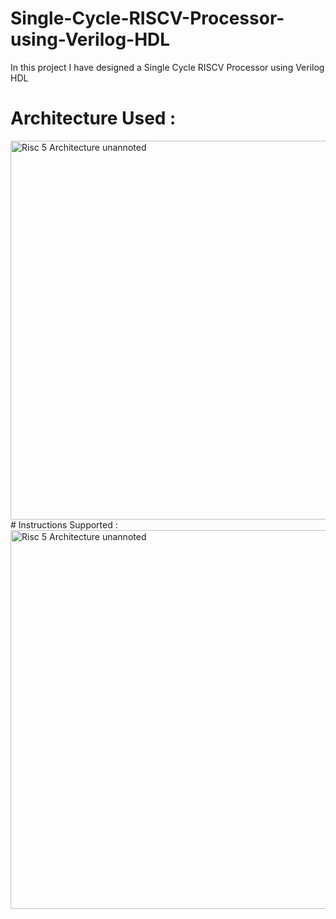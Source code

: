 # Single-Cycle-RISCV-Processor-using-Verilog-HDL
In this project I have designed a Single Cycle RISCV Processor using Verilog HDL
# Architecture Used :
<img width="606" alt="Risc 5 Architecture unannoted" src="https://github.com/user-attachments/assets/5759f1d1-4b0b-46fd-95f2-586a722ba84f" />
# Instructions Supported :
<img width="606" alt="Risc 5 Architecture unannoted" src="https://github.com/user-attachments/assets/31192d99-452e-41cb-a188-1cd346cca2f0" />




